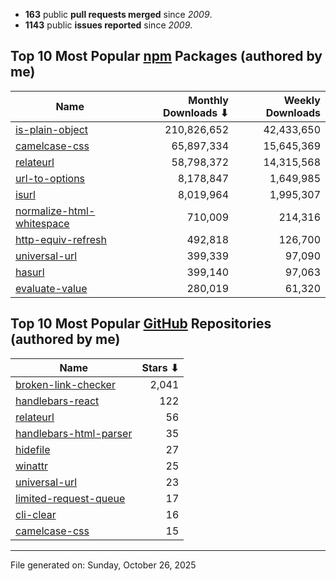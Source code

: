 - **163** public **pull requests merged** since *2009*.
- **1143** public **issues reported** since *2009*.

## Top 10 Most Popular [npm](https://npmjs.com) Packages (authored by me)

| Name | Monthly Downloads ⬇ | Weekly Downloads |
| ---- | -------------------: | ---------------: |
| [is-plain-object](https://www.npmjs.com/package/is-plain-object) | 210,826,652 | 42,433,650 |
| [camelcase-css](https://www.npmjs.com/package/camelcase-css) | 65,897,334 | 15,645,369 |
| [relateurl](https://www.npmjs.com/package/relateurl) | 58,798,372 | 14,315,568 |
| [url-to-options](https://www.npmjs.com/package/url-to-options) | 8,178,847 | 1,649,985 |
| [isurl](https://www.npmjs.com/package/isurl) | 8,019,964 | 1,995,307 |
| [normalize-html-whitespace](https://www.npmjs.com/package/normalize-html-whitespace) | 710,009 | 214,316 |
| [http-equiv-refresh](https://www.npmjs.com/package/http-equiv-refresh) | 492,818 | 126,700 |
| [universal-url](https://www.npmjs.com/package/universal-url) | 399,339 | 97,090 |
| [hasurl](https://www.npmjs.com/package/hasurl) | 399,140 | 97,063 |
| [evaluate-value](https://www.npmjs.com/package/evaluate-value) | 280,019 | 61,320 |

## Top 10 Most Popular [GitHub](https://github.com) Repositories (authored by me)

| Name | Stars ⬇ |
| ---- | -------: |
| [broken-link-checker](https://github.com/stevenvachon/broken-link-checker) | 2,041 |
| [handlebars-react](https://github.com/stevenvachon/handlebars-react) | 122 |
| [relateurl](https://github.com/stevenvachon/relateurl) | 56 |
| [handlebars-html-parser](https://github.com/stevenvachon/handlebars-html-parser) | 35 |
| [hidefile](https://github.com/stevenvachon/hidefile) | 27 |
| [winattr](https://github.com/stevenvachon/winattr) | 25 |
| [universal-url](https://github.com/stevenvachon/universal-url) | 23 |
| [limited-request-queue](https://github.com/stevenvachon/limited-request-queue) | 17 |
| [cli-clear](https://github.com/stevenvachon/cli-clear) | 16 |
| [camelcase-css](https://github.com/stevenvachon/camelcase-css) | 15 |

---
File generated on: Sunday, October 26, 2025
